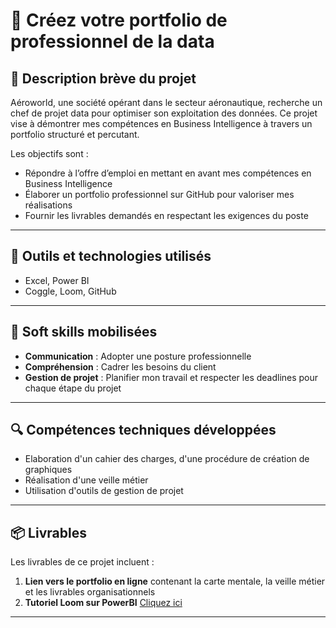 # 🌟 Créez votre portfolio de professionnel de la data

## 📝 Description brève du projet
Aéroworld, une société opérant dans le secteur aéronautique, recherche un chef de projet data pour optimiser son exploitation des données. Ce projet vise à démontrer mes compétences en Business Intelligence à travers un portfolio structuré et percutant.

Les objectifs sont :
- Répondre à l’offre d’emploi en mettant en avant mes compétences en Business Intelligence
- Élaborer un portfolio professionnel sur GitHub pour valoriser mes réalisations
- Fournir les livrables demandés en respectant les exigences du poste

---

## 🧰 Outils et technologies utilisés
- Excel, Power BI
- Coggle, Loom, GitHub
  
---

## 🧠 Soft skills mobilisées
- **Communication** : Adopter une posture professionnelle
- **Compréhension** : Cadrer les besoins du client
- **Gestion de projet** : Planifier mon travail et respecter les deadlines pour chaque étape du projet
---

## 🔍 Compétences techniques développées
- Elaboration d'un cahier des charges, d'une procédure de création de graphiques
- Réalisation d'une veille métier 
- Utilisation d'outils de gestion de projet
  
---

## 📦 Livrables
Les livrables de ce projet incluent :
1. **Lien vers le portfolio en ligne** contenant la carte mentale, la veille métier et les livrables organisationnels
2. **Tutoriel Loom sur PowerBI** [Cliquez ici](https://www.loom.com/share/dfb9c5c6460e44aa9762cecd5a68a488?sid=950a46cd-da31-4509-8c76-19818cd8ead5)

---
